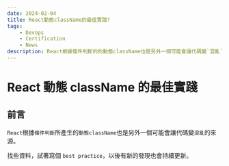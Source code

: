 ```yaml
---
date: 2024-02-04
title: React動態className的最佳實踐?
tags:
    - Devops
    - Certification
    - News
description: React根據條件判斷的的動態className也是另外一個可能會讓代碼變`混亂`的來源，找些資料，試著寫個 best practice..
---
```


# React 動態 className 的最佳實踐

## 前言

`React`根據`條件判斷`所產生的`動態className`也是另外一個可能會讓代碼變`混亂`的來源。

找些資料，試著寫個 `best practice`，以後有新的發現也會持續更新。

<Comment />
